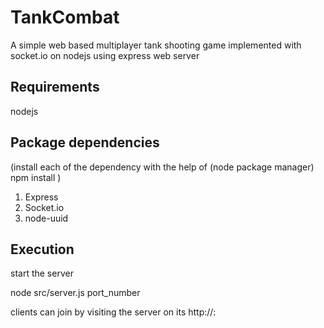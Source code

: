 # TankCombat

A simple web based multiplayer tank shooting game implemented with socket.io on nodejs using express web server

## Requirements
nodejs

## Package dependencies 
(install each of the dependency with the help of (node package manager) npm install <dependency-name> )

1) Express  
2) Socket.io
3) node-uuid


## Execution
start the server

node src/server.js port_number

clients can join by visiting the server on its http://<ip-address>:<port-number> 
